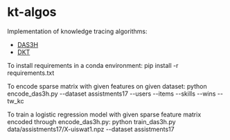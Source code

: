 # kt-algos
Implementation of knowledge tracing algorithms:
- [DAS3H](https://arxiv.org/pdf/1905.06873.pdf)
- [DKT](https://stanford.edu/~cpiech/bio/papers/deepKnowledgeTracing.pdf)

To install requirements in a conda environment:
pip install -r requirements.txt

To encode sparse matrix with given features on given dataset:
python encode_das3h.py --dataset assistments17 --users --items --skills --wins --tw_kc

To train a logistic regression model with given sparse feature matrix encoded through encode_das3h.py:
python train_das3h.py data/assistments17/X-uiswat1.npz --dataset assistments17
